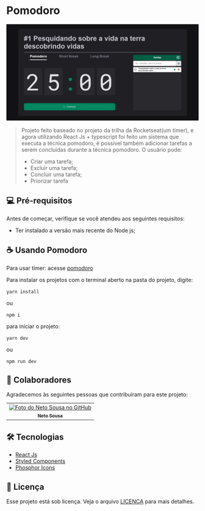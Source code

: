 # Pomodoro

<img src=".repository/assets/project_img.png" alt="Exemplo imagem">

> Projeto feito baseado no projeto da trilha da Rocketseat(um timer), e agora utilizando React Js + typescript foi feito um sistema que executa a técnica pomodoro, é possível também adicionar tarefas a serem concluidas durante a técnica pomodoro. O usuário pode:
> * Criar uma tarefa;
> * Excluir uma tarefa;
> * Concluir uma tarefa;
> * Priorizar tarefa

## 💻 Pré-requisitos

Antes de começar, verifique se você atendeu aos seguintes requisitos:

* Ter instalado a versão mais recente do Node js;

## ☕ Usando Pomodoro

Para usar timer:
acesse
[pomodoro](https://netosouza22.github.io/pomodoro/)

Para instalar os projetos com o terminal aberto na pasta do projeto, digite:
```
yarn install
```
ou 
```
npm i
```
para iniciar o projeto:
```
yarn dev
```
ou
```
npm run dev
```

## 🤝 Colaboradores

Agradecemos às seguintes pessoas que contribuíram para este projeto:

<table>
  <tr>
    <td align="center">
      <a href="#">
        <img src="https://avatars.githubusercontent.com/u/63481821" width="100px;" alt="Foto do Neto Sousa no GitHub"/><br>
        <sub>
          <b>Neto Sousa</b>
        </sub>
      </a>
    </td>
  </tr>
</table>

## 🛠️ Tecnologias

* [React Js](https://react.dev/)
* [Styled Components](https://styled-components.com/)
* [Phosphor Icons](https://phosphoricons.com/)

## 📝 Licença

Esse projeto está sob licença. Veja o arquivo [LICENÇA](LICENSE.md) para mais detalhes.

